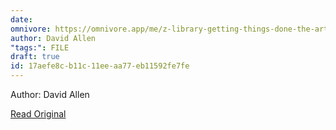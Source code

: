 ```yaml
---
date: 
omnivore: https://omnivore.app/me/z-library-getting-things-done-the-art-of-stress-free-productivit-18cfc91eca7
author: David Allen
"tags:": FILE
draft: true
id: 17aefe8c-b11c-11ee-aa77-eb11592fe7fe
---
```


Author: David Allen

[Read Original](https://omnivore.app/attachments/u/1761d454-b11c-11ee-aa77-0f1e53be7d28/attachment.pdf)

